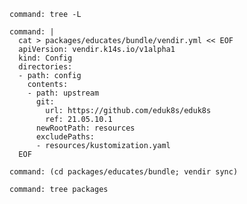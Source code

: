 ```terminal:execute
command: tree -L
```

```terminal:execute
command: |
  cat > packages/educates/bundle/vendir.yml << EOF
  apiVersion: vendir.k14s.io/v1alpha1
  kind: Config
  directories:
  - path: config
    contents:
    - path: upstream
      git:
        url: https://github.com/eduk8s/eduk8s
        ref: 21.05.10.1
      newRootPath: resources
      excludePaths:
      - resources/kustomization.yaml
  EOF
```

```terminal:execute
command: (cd packages/educates/bundle; vendir sync)
```

```terminal:execute
command: tree packages
```
